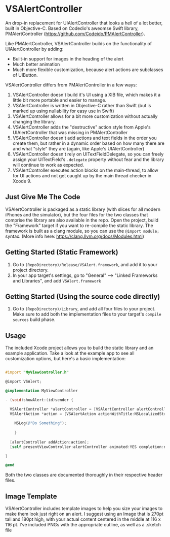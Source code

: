# VSAlertController
An drop-in replacement for UIAlertController that looks a hell of a lot better, built in Objective-C. Based on Codedio's aweomse Swift library, PMAlertController (https://github.com/Codeido/PMAlertController).

Like PMAlertController, VSAlertController builds on the functionality of UIAlertController by adding:

* Built-in support for images in the heading of the alert
* Much better animation
* Much more flexible customization, because alert actions are subclasses of UIButton.

VSAlertController differs from PMAlertController in a few ways:

1. VSAlertController doesn't build it's UI using a XIB file, which makes it a little bit more portable and easier to manage.
2. VSAlertController is written in Objective-C rather than Swift (but is marked up using nullability for easy use in Swift)
3. VSAlertController allows for a bit more customization without actually changing the library.
4. VSAlertController adds the "destructive" action style from Apple's UIAlertController that was missing in PMAlertController
5. VSAlertController doesn't add actions and text fields in the order you create them, but rather in a dynamic order based on how many there are and what "style" they are (again, like Apple's UIAlertController)
6. VSAlertController doesn't rely on UITextFieldDelegate, so you can freely assign your UITextField's `.delegate` property without fear and the library will continue to work as expected.
6. VSAlertController executes action blocks on the main-thread, to allow for UI actions and not get caught up by the main thread checker in Xcode 9.

## Just Give Me The Code
VSAlertController is packaged as a static library (with slices for all modern iPhones and the simulator), but the four files for the two classes that comprise the library are also available in the repo. Open the project, build the "Framework" target if you want to re-compile the static library. The framework is built as a clang module, so you can use the `@import module;` syntax. (More info here: https://clang.llvm.org/docs/Modules.html)

## Getting Started (Static Framework)

1. Go to `(RepoDirectory)/Release/VSAlert.framework`, and add it to your project directory.
2. In your app target's settings, go to "General" --> "Linked Frameworks and Libraries", and add `VSAlert.framework`

## Getting Started (Using the source code directly)
1. Go to `(RepoDirectory)/Library`, and add all four files to your project. Make sure to add both the implementation files to your target's `compile sources`  build phase.

## Usage
The included Xcode project allows you to build the static library and an example application. Take a look at the example app to see all customization options, but here's a basic implementation:


```Objective-C

#import "MyViewController.h"

@import VSAlert;

@implementation MyViewController

- (void)showAlert:(id)sender {

  VSAlertController *alertController = [VSAlertController alertControllerWithTitle:NSLocalizedString(@"Alert!", nil) description:NSLocalizedString(@"This app needs your attention right now", nil) style:VSAlertControllerStyleAlert];
  VSAlertAction *action = [VSAlertAction actionWithTitle:NSLocalizedString(@"Close", nil) style:VSAlertActionStyleDefault action:^(VSAlertAction *action) {
    
    NSLog(@"Do Something");
    
    }
    
  [alertController addAction:action];
  [self presentViewController:alertController animated:YES completion:nil];

}

@end
```

Both the two classes are documented thoroughly in their respective header files.

## Image Template

VSAlertController includes template images to help you size your images to make them look just right on an alert. I suggest using an Image that is 270pt tall and 180pt high, with your actual content centered in the middle at 116 x 116 pt. I've included PNGs with the appropriate outline, as well as a .sketch file
